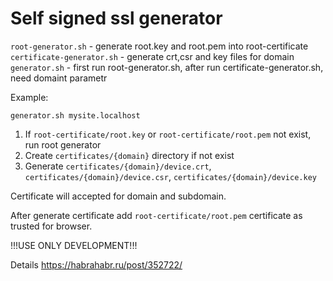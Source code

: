 # Self signed ssl generator #

`root-generator.sh` - generate root.key and root.pem into root-certificate
`certificate-generator.sh` - generate crt,csr and key files for domain
`generator.sh` - first run root-generator.sh, after run certificate-generator.sh, need domaint parametr

Example:

`generator.sh mysite.localhost`

1. If `root-certificate/root.key` or `root-certificate/root.pem` not exist, run root generator
2. Create `certificates/{domain}` directory if not exist
3. Generate `certificates/{domain}/device.crt`, `certificates/{domain}/device.csr`, `certificates/{domain}/device.key` 

Certificate will accepted for domain and subdomain.

After generate certificate add `root-certificate/root.pem` certificate as trusted for browser.

!!!USE ONLY DEVELOPMENT!!!

Details https://habrahabr.ru/post/352722/
